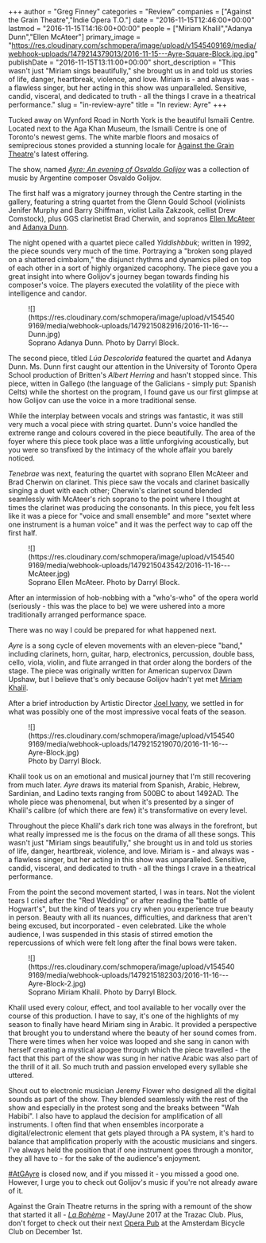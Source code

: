 +++
author = "Greg Finney"
categories = "Review"
companies = ["Against the Grain Theatre","Indie Opera T.O."]
date = "2016-11-15T12:46:00+00:00"
lastmod = "2016-11-15T14:16:00+00:00"
people = ["Miriam Khalil","Adanya Dunn","Ellen McAteer"]
primary_image = "https://res.cloudinary.com/schmopera/image/upload/v1545409169/media/webhook-uploads/1479214379013/2016-11-15---Ayre-Square-Block.jpg.jpg"
publishDate = "2016-11-15T13:11:00+00:00"
short_description = "This wasn&#039;t just &quot;Miriam sings beautifully,&quot; she brought us in and told us stories of life, danger, heartbreak, violence, and love. Miriam is - and always was - a flawless singer, but her acting in this show was unparalleled. Sensitive, candid, visceral, and dedicated to truth - all the things I crave in a theatrical performance."
slug = "in-review-ayre"
title = "In review: Ayre"
+++

Tucked away on Wynford Road in North York is the beautiful Ismaili Centre. Located next to the Aga Khan Museum, the Ismaili Centre is one of Toronto's newest gems. The white marble floors and mosaics of semiprecious stones provided a stunning locale for [Against the Grain Theatre](/scene/companies/against-the-grain-theatre/)'s latest offering.

The show, named [*Ayre: An evening of Osvaldo Golijov*](http://againstthegraintheatre.com/ayre/) was a collection of music by Argentine composer Osvaldo Golijov.

The first half was a migratory journey through the Centre starting in the gallery, featuring a string quartet from the Glenn Gould School (violinists Jenifer Murphy and Barry Shiffman, violist Laila Zakzook, cellist Drew Comstock), plus GGS clarinetist Brad Cherwin, and sopranos [Ellen McAteer](/scene/people/ellen-mcateer/) and [Adanya Dunn](/scene/people/adanya-dunn/). 

The night opened with a quartet piece called *Yiddishbbuk*; written in 1992, the piece sounds very much of the time. Portraying a "broken song played on a shattered cimbalom," the disjunct rhythms and dynamics piled on top of each other in a sort of highly organized cacophony. The piece gave you a great insight into where Golijov's journey began towards finding his composer's voice. The players executed the volatility of the  piece with intelligence and candor.

<figure data-type="image">
![](https://res.cloudinary.com/schmopera/image/upload/v1545409169/media/webhook-uploads/1479215082916/2016-11-16---Dunn.jpg)
<figcaption>Soprano Adanya Dunn. Photo by Darryl Block.</figcaption>
</figure>

The second piece, titled *Lúa Descolorida* featured the quartet and Adanya Dunn. Ms. Dunn first caught our attention in the University of Toronto Opera School production of Britten's *Albert Herring* and hasn't stopped since.  This piece, witten in Gallego (the language of the Galicians - simply put: Spanish Celts) while the shortest on the program, I found gave us our first glimpse at how Golijov can use the voice in a more traditional sense. 

While the interplay between vocals and strings was fantastic, it was still very much a vocal piece with string quartet. Dunn's voice handled the extreme range and colours covered in the piece beautifully. The area of the foyer where this piece took place was a little unforgiving acoustically, but you were so transfixed by the intimacy of the whole affair you barely noticed.

*Tenebrae* was next, featuring the quartet with soprano Ellen McAteer and Brad Cherwin on clarinet. This piece saw the vocals and clarinet basically singing a duet with each other; Cherwin's clarinet sound blended seamlessly with McAteer's rich soprano to the point where I thought at times the clarinet was producing the consonants. In this piece, you felt less like it was a piece for "voice and small ensemble" and more "sextet where one instrument is a human voice" and it was the perfect way to cap off the first half.

<figure data-type="image">
![](https://res.cloudinary.com/schmopera/image/upload/v1545409169/media/webhook-uploads/1479215043542/2016-11-16---McAteer.jpg)
<figcaption>Soprano Ellen McAteer. Photo by Darryl Block.</figcaption>
</figure>

After an intermission of hob-nobbing with a "who's-who" of the opera world (seriously - this was the place to be) we were ushered into a more traditionally arranged performance space.

There was no way I could be prepared for what happened next.

*Ayre* is a song cycle of eleven movements with an eleven-piece "band," including clarinets, horn, guitar, harp, electronics, percussion, double bass, cello, viola, violin, and flute arranged in that order along the borders of the stage. The piece was originally written for American supervox Dawn Upshaw, but I believe that's only because Golijov hadn't yet met [Miriam Khalil](/scene/people/miriam-khalil/).

After a brief introduction by Artistic Director [Joel Ivany](/scene/people/joel-ivany/), we settled in for what was possibly one of the most impressive vocal feats of the season.

<figure data-type="image">
![](https://res.cloudinary.com/schmopera/image/upload/v1545409169/media/webhook-uploads/1479215219070/2016-11-16---Ayre-Block.jpg)
<figcaption>Photo by Darryl Block.</figcaption>
</figure>

Khalil took us on an emotional and musical journey that I'm still recovering from much later. *Ayre* draws its material from Spanish, Arabic, Hebrew, Sardinian, and Ladino texts ranging from 500BC to about 1492AD. The whole piece was phenomenal, but when it's presented by a singer of Khalil's calibre (of which there are few) it's transformative on every level. 

Throughout the piece Khalil's dark rich tone was always in the forefront, but what really impressed me is the focus on the drama of all these songs. This wasn't just "Miriam sings beautifully," she brought us in and told us stories of life, danger, heartbreak, violence, and love. Miriam is - and always was - a flawless singer, but her acting in this show was unparalleled. Sensitive, candid, visceral, and dedicated to truth - all the things I crave in a theatrical performance.

From the point the second movement started, I was in tears. Not the violent tears I cried after the "Red Wedding" or after reading the "battle of Hogwart's", but the kind of tears you cry when you experience true beauty in person. Beauty with all its nuances, difficulties, and darkness that aren't being excused, but incorporated - even celebrated. Like the whole audience, I was suspended in this stasis of stirred emotion the repercussions of which were felt long after the final bows were taken. 

<figure data-type="image">
![](https://res.cloudinary.com/schmopera/image/upload/v1545409169/media/webhook-uploads/1479215182303/2016-11-16---Ayre-Block-2.jpg)
<figcaption>Soprano Miriam Khalil. Photo by Darryl Block.</figcaption>
</figure>

Khalil used every colour, effect, and tool available to her vocally over the course of this production. I have to say, it's one of the highlights of my season to finally have heard Miriam sing in Arabic. It provided a perspective that brought you to understand where the beauty of her sound comes from. There were times when her voice was looped and she sang in canon with herself creating a mystical apogee through which the piece travelled - the fact that this part of the show was sung in her native Arabic was also part of the thrill of it all. So much truth and passion enveloped every syllable she uttered. 

Shout out to electronic musician Jeremy Flower who designed all the digital sounds as part of the show. They blended seamlessly with the rest of the show and especially in the protest song and the breaks between "Wah Habibi". I also have to applaud the decision for amplification of all instruments. I often find that when ensembles incorporate a digital/electronic element that gets played through a PA system, it's hard to balance that amplification properly with the acoustic musicians and singers. I've always held the position that if one instrument goes through a monitor, they all have to - for the sake of the audience's enjoyment. 

[\#AtGAyre](http://againstthegraintheatre.com/ayre/) is closed now, and if you missed it - you missed a good one. However, I urge you to check out Golijov's music if you're not already aware of it.

Against the Grain Theatre returns in the spring with a remount of the show that started it all - [*La Bohème*](http://againstthegraintheatre.com/la-boheme/) - May/June 2017 at the Trazac Club. Plus, don't forget to check out their next [Opera Pub](/atgs-opera-pubs-it-can-all-get-a-bit-wild/) at the Amsterdam Bicycle Club on December 1st. 
